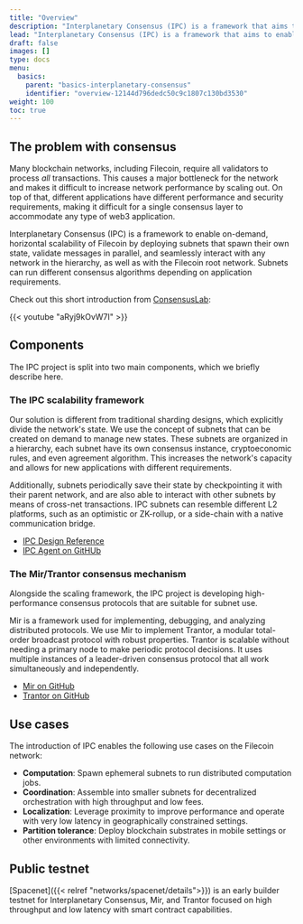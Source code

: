 ```yaml
---
title: "Overview"
description: "Interplanetary Consensus (IPC) is a framework that aims to enable on-demand horizontal scalability of Filecoin by deploying subnets that can run different consensus algorithms depending on application requirements. This page gives an overview of the IPC project."
lead: "Interplanetary Consensus (IPC) is a framework that aims to enable on-demand horizontal scalability of Filecoin by deploying subnets that can run different consensus algorithms depending on application requirements. This page gives an overview of the IPC project."
draft: false
images: []
type: docs
menu:
  basics:
    parent: "basics-interplanetary-consensus"
    identifier: "overview-12144d796dedc50c9c1807c130bd3530"
weight: 100
toc: true
---
```


## The problem with consensus

Many blockchain networks, including Filecoin, require all validators to process _all_ transactions. This causes a major bottleneck for the network and makes it difficult to increase network performance by scaling out. On top of that, different applications have different performance and security requirements, making it difficult for a single consensus layer to accommodate any type of web3 application.

Interplanetary Consensus (IPC) is a framework to enable on-demand, horizontal scalability of Filecoin by deploying subnets that spawn their own state, validate messages in parallel, and seamlessly interact with any network in the hierarchy, as well as with the Filecoin root network. Subnets can run different consensus algorithms depending on application requirements.

Check out this short introduction from [ConsensusLab](https://consensuslab.world/):

{{< youtube "aRyj9kOvW7I" >}}

## Components

The IPC project is split into two main components, which we briefly describe here.

### The IPC scalability framework

Our solution is different from traditional sharding designs, which explicitly divide the network's state. We use the concept of subnets that can be created on demand to manage new states. These subnets are organized in a hierarchy, each subnet have its own consensus instance, cryptoeconomic rules, and even agreement algorithm.  This increases the network's capacity and allows for new applications with different requirements.

Additionally, subnets periodically save their state by checkpointing it with their parent network, and are also able to interact with other subnets by means of cross-net transactions. IPC subnets can resemble different L2 platforms, such as an optimistic or ZK-rollup, or a side-chain with a native communication bridge.

- [IPC Design Reference](https://github.com/consensus-shipyard/IPC-design-reference-spec/raw/main/main.pdf)
- [IPC Agent on GitHUb](https://github.com/consensus-shipyard/ipc-agent)

### The Mir/Trantor consensus mechanism

Alongside the scaling framework, the IPC project is developing high-performance consensus protocols that are suitable for subnet use. 

Mir is a framework used for implementing, debugging, and analyzing distributed protocols. We use Mir to implement Trantor, a modular total-order broadcast protocol with robust properties. Trantor is scalable without needing a primary node to make periodic protocol decisions. It uses multiple instances of a leader-driven consensus protocol that all work simultaneously and independently.

- [Mir on GitHub](https://github.com/filecoin-project/mir)
- [Trantor on GitHub](https://github.com/filecoin-project/mir/tree/main/pkg/systems/trantor)

## Use cases

The introduction of IPC enables the following use cases on the Filecoin network:

- **Computation**: Spawn ephemeral subnets to run distributed computation jobs.
- **Coordination**: Assemble into smaller subnets for decentralized orchestration with high throughput and low fees.
- **Localization**: Leverage proximity to improve performance and operate with very low latency in geographically constrained settings.
- **Partition tolerance**: Deploy blockchain substrates in mobile settings or other environments with limited connectivity.

## Public testnet

[Spacenet]({{< relref "networks/spacenet/details">}}) is an early builder testnet for Interplanetary Consensus, Mir, and Trantor focused on high throughput and low latency with smart contract capabilities.


